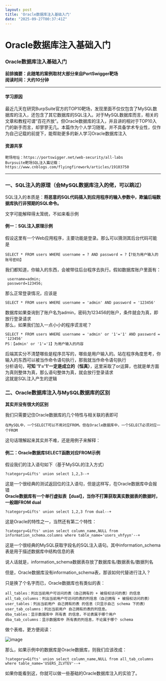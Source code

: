 ```yaml
---
layout: post
title: 'Oracle数据库注入基础入门'
date: "2025-09-27T00:37:41Z"
---
```

Oracle数据库注入基础入门
===============

### Oracle数据库注入基础入门

**前排摘要：此随笔的案例取材大部分来自PortSwigger靶场**  
**阅读时间：大约10分钟**

* * *

#### 学习原因

最近几天在研究BurpSuite官方的TOP10靶场，发现里面不仅仅包含了MySQL数据库的注入，还包含了其它数据库的SQL注入。对于MySQL数据库而言，相关的文章和教程可谓“百花齐放”。但Oracle数据库的注入，并且讲的相对于TOP10入门的新手而言，却寥寥无几。本篇作为个人学习随笔，并不具备学术专业性，仅作为自己记载的前提下，能帮助更多的新人学习Oracle数据库注入

#### 资源共享

    靶场地址：https://portswigger.net/web-security/all-labs
    Burpsuite靶场SQL注入篇记载：https://www.cnblogs.com/flyingfirework/articles/19103750
    

* * *

### 一、SQL注入的原理（会MySQL数据库注入的佬，可以跳过）

SQL注入的本质是：**将恶意的SQL代码插入到应用程序的输入参数中，欺骗后端数据库执行非预期的SQL命令。**

文字可能解释得太笼统，不如来看示例

#### 例一：SQL注入原理示例

假设这里有一个Web应用程序，主要功能是登录。那么可以猜测其后台代码可能是

    SELECT * FROM users WHERE username = ? AND password = ?【?处为用户输入的账号密码】
    

我们都知道，你输入的东西，会被带往后台程序去执行。假如数据库账户里面有：

     username=admin;
     password=123456;
    

那么正常登录情况，应该是

    SELECT * FROM users WHERE username = 'admin' AND password = '123456'
    

数据库如果查询到了账户名为admin，密码为123456的账户，条件就会为真，即放行登录请求  
那么，如果我们加入一点小小的程序谎言呢？

    SELECT * FROM users WHERE username = 'admin' or '1'='1' AND password = '123456'
    PS：【admin' or '1'='1】为用户输入的内容
    

后端其实分不清楚哪些是程序员写的，哪些是用户输入的。站在程序角度思考，你输入的东西可以被当作命令语句执行，那我就当作命令语句执行  
分析语句，**可知 '1'='1'一定是成立的（恒真）**，这里采取了or运算，也就是单方面为真则整体为真，那么语句整体为真，就会放行登录请求  
这就是SQL注入产生的逻辑

### 二、Oracle数据库注入与MySQL数据库的区别

**其实并没有很大的区别**

我们只需要记住Oracle数据库的几个特性与相关联的表即可

    在MySQL中，一个SELECT可以不用对应FROM。但在Oracle数据库中，一个SELECT必须对应一个FROM
    

这句话理解起来其实并不难，还是用例子来解释：

#### 例二：Oracle数据库SELECT函数对应FROM示例

假设我们的注入语句如下（基于MySQL的注入方式）

    ?category=Gifts' union select 1,2,3--+
    

这是一个很经典的测试返回位的注入语句，但是这样写，在Oracle数据库中会报错  
**Oracle数据库有一个单行虚拟表【dual】，当你不打算获取真实数据表的数据时，一般跟FROM dual**

    ?category=Gifts' union select 1,2,3 from dual--+
    

这是Oracle的特性之一，当然还有第二个特性：

    ?category=Gifts' union select column_name,NULL from information_schema.columns where table_name='users_vhfyyn'--+
    

这是一个很经典的MySQL获取字段名的SQL注入语句。其中information\_schema表是用于描述数据库中结构信息的表

说人话就是，information\_schema数据表存放了数据库名/数据表名/数据列名

但是，Oracle数据库没有information\_schema表，那该如何代替进行注入？

只是换了个名字而已，Oracle数据库也有类似的表：

    all_tables：列出当前用户可访问的表（自己拥有的 + 被授权访问的表）的信息
    all_tab_columns：列出当前用户可访问的表的列信息（自己拥有 + 被授权访问的表）
    user_tables：列出当前用户 自己拥有的表 的信息（只显示自己 schema 下的表）
    user_tab_columns：列出当前用户 自己拥有的表的列信息。
    dba_tables：显示数据库中 所有表 的信息，不论表属于哪个用户
    dba_tab_columns：显示数据库中 所有表的列信息，不论属于哪个 schema
    

做个表格，更方便阅读：

![image](https://img2024.cnblogs.com/blog/3469806/202509/3469806-20250926195203451-436519508.png)

那么，如果示例中的数据库是Oracle数据库，则我们应该改成：

    ?category=Gifts' union select column_name,NULL from all_tab_columns where table_name='USERS_ZLVTEV'--+
    

如果你能看到这，你就可以做一些基础的Oracle数据库注入的实验了。